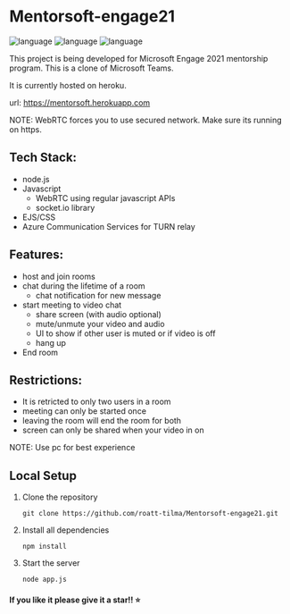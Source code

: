# Mentorsoft-engage21

![language](https://img.shields.io/badge/-Microsoft%20Engage%2021-bluevoilet)
![language](https://img.shields.io/github/languages/top/roatt-tilma/Mentorsoft-engage21?style=for-the-badge)
![language](https://img.shields.io/github/last-commit/roatt-tilma/Mentorsoft-engage21?style=for-the-badge)

This project is being developed for Microsoft Engage 2021 mentorship program. This is a clone of Microsoft Teams.

It is currently hosted on heroku.

url: <a href = "https://mentorsoft.herokuapp.com" target = "_blank">https://mentorsoft.herokuapp.com</a>

NOTE: WebRTC forces you to use secured network. Make sure its running on https.

## Tech Stack:
  - node.js
  - Javascript
      - WebRTC using regular javascript APIs
      - socket.io library
  - EJS/CSS
  - Azure Communication Services for TURN relay


## Features:
  - host and join rooms
  - chat during the lifetime of a room
      - chat notification for new message
  - start meeting to video chat
      - share screen (with audio optional)
      - mute/unmute your video and audio
      - UI to show if other user is muted or if video is off
      - hang up
  - End room

## Restrictions:
  - It is retricted to only two users in a room
  - meeting can only be started once
  - leaving the room will end the room for both
  - screen can only be shared when your video in on

NOTE: Use pc for best experience

## Local Setup
  1. Clone the repository

     ```
     git clone https://github.com/roatt-tilma/Mentorsoft-engage21.git
     
     ```

  2. Install all dependencies

     ```
     npm install
     
     ```
  
  3. Start the server
  
     ```
     node app.js
     
     ```


#### If you like it please give it a star!! ⭐



